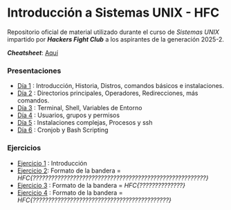 # Introducción a Sistemas UNIX - HFC

Repositorio oficial de material utilizado durante el curso de *Sistemas UNIX* impartido por ***Hackers Fight Club*** a los aspirantes de la generación 2025-2.

***Cheatsheet***: [Aquí](./Cheatsheet.md)

### Presentaciones

- [Día 1](./presentaciones/HFC_UNIX_1.pdf) : Introducción, Historia, Distros, comandos básicos e instalaciones.
- [Día 2](./presentaciones/HFC_UNIX_2.pdf) : Directorios principales, Operadores, Redirecciones, más comandos.
- [Día 3](./presentaciones/HFC_UNIX_3.pdf) : Terminal, Shell, Variables de Entorno
- [Día 4](./presentaciones/HFC_UNIX_4.pdf) : Usuarios, grupos y permisos
- [Día 5](./presentaciones/HFC_UNIX_5.pdf) : Instalaciones complejas, Procesos y ssh
- [Día 6](./presentaciones/HFC_UNIX_6.pdf) : Cronjob y Bash Scripting


### Ejercicios

- [Ejercicio 1](./ejercicios/HFC_Linux_1.zip) : Introducción
- [Ejercicio 2](./ejercicios/HFC_Linux_2.zip): Formato de la bandera = *HFC{????????????????????????????????????????????????????????}*
- [Ejercicio 3](./ejercicios/HFC_Linux_3.zip) : Formato de la bandera = *HFC{??????????????}*
- [Ejercicio 4](./ejercicios/HFC_Linux_4.zip) : Formato de la bandera = *HFC{????????????????????????????????????????????}*
